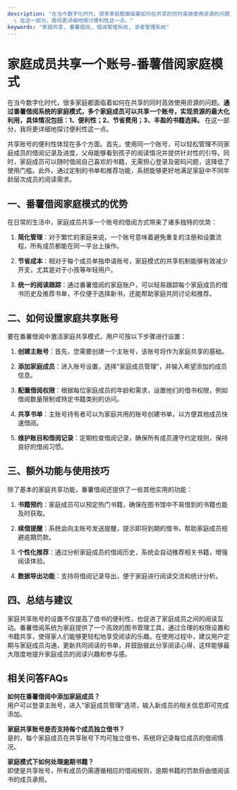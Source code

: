 ```yaml
---
description: "在当今数字化时代，很多家庭都面临着如何在共享的同时高效使用资源的问题。**通过番薯借阅系统的家庭模式，多个家庭成员可以共享一个账号，实现资源的最大化利用，具体情况包括：1、便利性；2、节省费用；3、丰盈的书籍选择。**\
  \ 在这一部分，我将更详细地探讨便利性这一点。"
keywords: "家庭共享, 番薯借阅, 借阅管理系统, 读者管理系统"
---
```

# 家庭成员共享一个账号-番薯借阅家庭模式

在当今数字化时代，很多家庭都面临着如何在共享的同时高效使用资源的问题。**通过番薯借阅系统的家庭模式，多个家庭成员可以共享一个账号，实现资源的最大化利用，具体情况包括：1、便利性；2、节省费用；3、丰盈的书籍选择。** 在这一部分，我将更详细地探讨便利性这一点。

共享账号的便利性体现在多个方面。首先，使用同一个账号，可以轻松管理不同家庭成员的借阅记录及进度，父母能够看到孩子的阅读情况并提供针对性的引导。同时，家庭成员可以随时借阅自己喜欢的书籍，无需担心登录及密码问题，这降低了使用门槛。此外，通过定制的书单和推荐功能，系统能够更好地满足家庭中不同年龄层次成员的阅读需求。

## **一、番薯借阅家庭模式的优势**

在日常的生活中，家庭成员共享一个账号的借阅方式带来了诸多独特的优势：

1. **简化管理**：对于繁忙的家庭来说，一个账号意味着避免重复的注册和设置流程，所有成员都能在同一平台上操作。
   
2. **节省成本**：相对于每个成员单独申请账号，家庭模式的共享机制能够有效减少开支，尤其是对于小孩等年轻用户。

3. **统一的阅读跟踪**：通过番薯借阅的家庭账户，可以轻易跟踪每个家庭成员的借书历史及推荐书单，不仅便于选择新书，还能帮助家庭共同讨论和推荐。

## **二、如何设置家庭共享账号**

要在番薯借阅中激活家庭共享模式，用户可按以下步骤进行设置：

1. **创建主账号**：首先，您需要创建一个主账号，该账号将作为家庭共享的基础。

2. **添加家庭成员**：进入账号设置，选择“家庭成员管理”，并输入希望添加的成员信息。

3. **配置借阅权限**：根据每位家庭成员的年龄和需求，设置他们的借书权限，例如借阅数量限制或特定书籍类别的访问。

4. **共享书单**：主账号持有者可以为家庭共用的账号创建书单，以方便其他成员快速借阅。

5. **维护账目和借阅记录**：定期检查借阅记录，确保所有成员遵守约定规则，保持良好的借阅习惯。

## **三、额外功能与使用技巧**

除了基本的家庭共享功能，番薯借阅还提供了一些其他实用的功能：

1. **书籍预约**：家庭成员可以预定热门书籍，确保在图书馆中不易借到的书籍也能及时获取。

2. **续借提醒**：系统会向主账号发送提醒，提示即将到期的借书，帮助家庭成员规避逾期罚款。

3. **个性化推荐**：通过分析家庭成员的借阅历史，系统会自动推荐相关书籍，增强阅读体验。

4. **数据导出功能**：支持将借阅记录导出，便于家庭进行阅读交流和统计分析。

## **四、总结与建议**

家庭共享账号的设置不仅提高了借书的便利性，也促进了家庭成员之间的阅读互动。番薯借阅系统为家庭提供了一个高效的图书管理工具，通过合理的权限设置和书籍共享，使得家人们能够更轻松地享受阅读的乐趣。在使用过程中，建议用户定期与家庭成员沟通，更新共同阅读的书单，并鼓励彼此分享阅读心得，这样能够最大限度地提升家庭成员的阅读兴趣和参与感。

## **相关问答FAQs**

**如何在番薯借阅中添加家庭成员？**  
用户可以登录主账号，进入“家庭成员管理”选项，输入新成员的相关信息即可完成添加。

**家庭共享账号是否支持每个成员独立借书？**  
是的，每个家庭成员在共享账号下均可独立借书，系统将记录每位成员的借阅情况。

**家庭模式下如何处理逾期书籍？**  
即使是共享账号，所有成员仍需遵循相应的借阅规则，逾期书籍的罚款将由借阅该书的成员承担。
